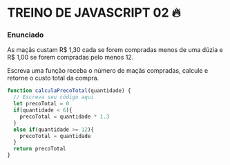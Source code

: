 # TREINO DE JAVASCRIPT 02  :fire:

### Enunciado

As maçãs custam R$ 1,30 cada se forem compradas menos de uma dúzia e R$ 1,00 se forem compradas pelo menos 12.

Escreva uma função receba o número de maçãs compradas, calcule e retorne o custo total da compra.

```javascript
function calculaPrecoTotal(quantidade) {
  // Escreva seu código aqui
  let precoTotal = 0
  if(quantidade < 6){
    precoTotal = quantidade * 1.3
  }
  else if(quantidade >= 12){
    precoTotal = quantidade
  }
  return precoTotal
}
```



